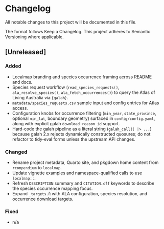 # Changelog

All notable changes to this project will be documented in this file.

The format follows Keep a Changelog. This project adheres to Semantic Versioning where applicable.

## [Unreleased]
### Added
- Localmap branding and species occurrence framing across README and docs.
- Species request workflow (`read_species_requests()`, `ala_resolve_species()`,
  `ala_fetch_occurrences()`) to query the Atlas of Living Australia via
  `{galah}`.
- `metadata/species_requests.csv` sample input and config entries for Atlas
  access.
- Configuration knobs for occurrence filtering (`min_year`, `state_province`,
  optional `min_lat`, boundary geometry) surfaced in `config/config.yaml`, along
  with explicit galah `download_reason_id` support.
- Hard-code the galah pipeline as a literal string (`galah_call() |> ...`)
  because galah 2.x rejects dynamically constructed quosures; do not refactor
  to tidy-eval forms unless the upstream API changes.

### Changed
- Rename project metadata, Quarto site, and pkgdown home content from `rcompendium`
  to `localmap`.
- Update vignette examples and namespace-qualified calls to use `localmap::`.
- Refresh `DESCRIPTION` summary and `CITATION.cff` keywords to describe the
  species occurrence mapping focus.
- Expand `_targets.R` with ALA configuration, species resolution, and
  occurrence download targets.

### Fixed
- n/a

